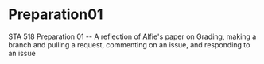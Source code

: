 # Preparation01
STA 518 Preparation 01 -- A reflection of Alfie's paper on Grading, making a branch and pulling a request, commenting on an issue, and responding to an issue
